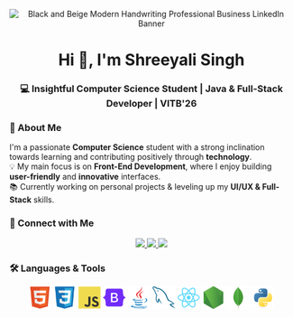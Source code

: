 <!-- Banner -->
<p align="center">
  <img width="1584" height="396" alt="Black and Beige Modern Handwriting Professional Business LinkedIn Banner" src="https://github.com/user-attachments/assets/35b2240f-613d-456a-bcf4-cc050f0d493e" />

</p>

<h1 align="center">Hi 👋, I'm Shreeyali Singh</h1>
<h3 align="center">💻 Insightful Computer Science Student | Java & Full-Stack Developer | VITB'26</h3>


### 🚀 About Me
I'm a passionate **Computer Science** student with a strong inclination towards learning and contributing positively through **technology**.  
💡 My main focus is on **Front-End Development**, where I enjoy building **user-friendly** and **innovative** interfaces.  
📚 Currently working on personal projects & leveling up my **UI/UX & Full-Stack** skills.

### 🤝 Connect with Me
<p align="center">
  <a href="https://www.linkedin.com/in/vaibhav-bhargav-208470252/">
    <img src="https://img.shields.io/badge/-LinkedIn-0A66C2?style=for-the-badge&logo=linkedin&logoColor=white"/>
  </a>
  <a href="https://www.instagram.com/vaibhav_0310/">
    <img src="https://img.shields.io/badge/-Instagram-E4405F?style=for-the-badge&logo=instagram&logoColor=white"/>
  </a>
  <a href="https://leetcode.com/u/vbhargav0310/">
    <img src="https://img.shields.io/badge/-LeetCode-FFA116?style=for-the-badge&logo=leetcode&logoColor=white"/>
  </a>
</p>

### 🛠️ Languages & Tools
<p align="center">
  <!-- HTML -->
  <img src="https://raw.githubusercontent.com/devicons/devicon/master/icons/html5/html5-original.svg" alt="HTML5" width="40" height="40"/>
  
  <!-- CSS -->
  <img src="https://raw.githubusercontent.com/devicons/devicon/master/icons/css3/css3-original.svg" alt="CSS3" width="40" height="40"/>
  
  <!-- JavaScript -->
  <img src="https://raw.githubusercontent.com/devicons/devicon/master/icons/javascript/javascript-original.svg" alt="JavaScript" width="40" height="40"/>
  
  <!-- Bootstrap -->
  <img src="https://raw.githubusercontent.com/devicons/devicon/master/icons/bootstrap/bootstrap-plain.svg" alt="Bootstrap" width="40" height="40"/>
  
  <!-- Java -->
  <img src="https://raw.githubusercontent.com/devicons/devicon/master/icons/java/java-original.svg" alt="Java" width="40" height="40"/>
  
  <!-- MySQL -->
  <img src="https://raw.githubusercontent.com/devicons/devicon/master/icons/mysql/mysql-original.svg" alt="MySQL" width="40" height="40"/>
  
  <!-- React -->
  <img src="https://raw.githubusercontent.com/devicons/devicon/master/icons/react/react-original.svg" alt="React" width="40" height="40"/>
  
  <!-- Node.js -->
  <img src="https://raw.githubusercontent.com/devicons/devicon/master/icons/nodejs/nodejs-original.svg" alt="Node.js" width="40" height="40"/>
  
  <!-- MongoDB -->
  <img src="https://raw.githubusercontent.com/devicons/devicon/master/icons/mongodb/mongodb-original.svg" alt="MongoDB" width="40" height="40"/>
  
  <!-- Python -->
  <img src="https://raw.githubusercontent.com/devicons/devicon/master/icons/python/python-original.svg" alt="Python" width="40" height="40"/>
</p>


